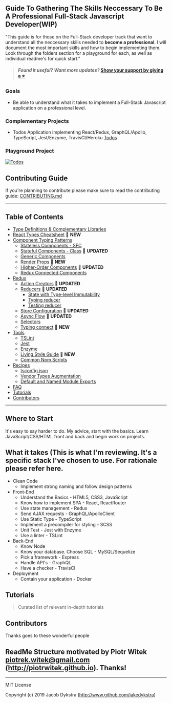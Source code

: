 ## Guide To Gathering The Skills Neccessary To Be A Professional Full-Stack Javascript Developer(WIP)

"This guide is for those on the Full-Stack developer track that want to understand all the neccessary skills needed to **become a professional**. I will document the most important skills and how to begin implementing them. Look through the folders section for a playground for each, as well as individual readme's for quick start."

> #### _Found it useful? Want more updates?_ [**Show your support by giving a :star:**](https://github.com/piotrwitek/react-redux-typescript-patterns/stargazers) 

### Goals
- Be able to understand what it takes to implement a Full-Stack Javascript application on a professional level.

### Complementary Projects
- Todos Application implementing React/Redux, GraphQL/Apollo, TypeScript, Jest/Enzyme, TravisCI/Heroku [Todos](https://github.com/jakedykstra)

### Playground Project
[![Todos](https://app.codeship.com/projects/11eb8c10-d117-0135-6c51-26e28af241d2/status?branch=master)](https://app.codeship.com/projects/262359)

## Contributing Guide
If you're planning to contribute please make sure to read the contributing guide: [CONTRIBUTING.md](/CONTRIBUTING.md)

---

## Table of Contents
- [Type Definitions & Complementary Libraries](#type-definitions--complementary-libraries)
- [React Types Cheatsheet](#react-types-cheatsheet) 🌟 __NEW__
- [Component Typing Patterns](#component-typing-patterns)
  - [Stateless Components - SFC](#stateless-components---sfc)
  - [Stateful Components - Class](#stateful-components---class) 📝 __UPDATED__
  - [Generic Components](#generic-components)
  - [Render Props](#render-props) 🌟 __NEW__
  - [Higher-Order Components](#higher-order-components) 📝 __UPDATED__
  - [Redux Connected Components](#redux-connected-components)
- [Redux](#redux)
  - [Action Creators](#action-creators) 📝 __UPDATED__
  - [Reducers](#reducers) 📝 __UPDATED__
    - [State with Type-level Immutability](#state-with-type-level-immutability)
    - [Typing reducer](#typing-reducer)
    - [Testing reducer](#testing-reducer)
  - [Store Configuration](#store-configuration) 📝 __UPDATED__
  - [Async Flow](#async-flow) 📝 __UPDATED__
  - [Selectors](#selectors)
  - [Typing connect](#typing-connect) 🌟 __NEW__
- [Tools](#tools)
  - [TSLint](#tslint)
  - [Jest](#jest)
  - [Enzyme](#enzyme)
  - [Living Style Guide](#living-style-guide) 🌟 __NEW__
  - [Common Npm Scripts](#common-npm-scripts)
- [Recipes](#recipes)
  - [tsconfig.json](#tsconfigjson)
  - [Vendor Types Augmentation](#vendor-types-augmentation)
  - [Default and Named Module Exports](#default-and-named-module-exports)
- [FAQ](#faq)
- [Tutorials](#tutorials)
- [Contributors](#contributors)

---

## Where to Start
It's easy to say harder to do. My advice, start with the basics. Learn JavaScript/CSS/HTML front and back and begin work on projects.

## What it takes (This is what I'm reviewing. It's a specific stack I've chosen to use. For rationale please refer here.
- Clean Code
  - Implement strong naming and follow design patterns
- Front-End
  - Understand the Basics - HTML5, CSS3, JavaScript
  - Know how to implement SPA - React, ReactRouter
  - Use state management - Redux
  - Send AJAX requests - GraphQL/ApolloClient
  - Use Static Type - TypeScript
  - Implement a precompiler for styling - SCSS
  - Unit Test - Jest with Enzyme
  - Use a linter - TSLint
- Back-End
  - Know Node
  - Know your database. Choose SQL - MySQL/Sequelize
  - Pick a framework - Express
  - Handle API's - GraphQL
  - Have a checker - TravisCI
- Deployment
  - Contain your application - Docker

## Tutorials
> Curated list of relevant in-depth tutorials

## Contributors

Thanks goes to these wonderful people 

## ReadMe Structure motivated by Piotr Witek <piotrek.witek@gmail.com> (http://piotrwitek.github.io). Thanks!

---

MIT License

Copyright (c) 2019 Jacob Dykstra (http://www.github.com/jakedykstra)
